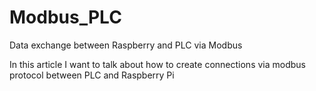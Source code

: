 # Modbus_PLC
Data exchange between Raspberry and PLC via Modbus

In this article I want to talk about how to create connections via modbus protocol between PLC and Raspberry Pi
